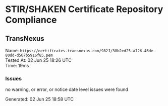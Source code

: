 # STIR/SHAKEN Certificate Repository Compliance

## TransNexus

Name: `https://certificates.transnexus.com/982J/38b2ed25-a726-46de-80dd-d567b5916f85.pem`\
Tested At: 02 Jun 25 18:26 UTC\
Time: 19ms

### Issues

no warning, or error, or notice date level issues were found

Generated: 02 Jun 25 18:58 UTC